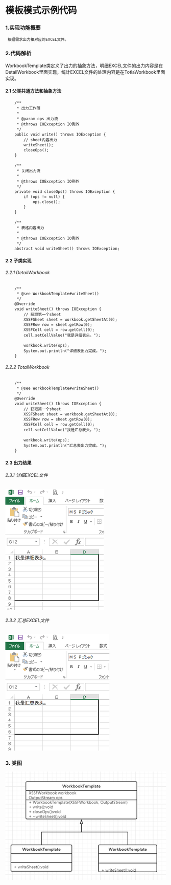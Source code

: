 # 模板模式示例代码

### 1.实现功能概要

     根据需求出力相对应的EXCEL文件。

### 2.代码解析
   WorkbookTemplate类定义了出力的抽象方法，明细EXCEL文件的出力内容是在DetailWorkbook里面实现，统计EXCEL文件的处理内容是在TotlaWorkbook里面实现。
 
#### 2.1 父类共通方法和抽象方法
```
	/**
	 * 出力工作薄
	 * 
	 * @param ops 出力流
	 * @throws IOException IO例外
	 */
	public void write() throws IOException {
		// sheet内容出力
		writeSheet();
		closeOps();
	}

	/**
	 * 关闭出力流
	 * 
	 * @throws IOException IO例外
	 */
	private void closeOps() throws IOException {
		if (ops != null) {
			ops.close();
		}
	}

	/**
	 * 表格内容出力
	 * 
	 * @throws IOException IO例外
	 */
	abstract void writeSheet() throws IOException;
```

#### 2.2 子类实现
###### 2.2.1 DetailWorkbook
```
	/**
	 * @see WorkbookTemplate#writeSheet()
	 */
	@Override
	void writeSheet() throws IOException {
		// 获取第一个sheet
		XSSFSheet sheet = workbook.getSheetAt(0);
		XSSFRow row = sheet.getRow(0);
		XSSFCell cell = row.getCell(0);
		cell.setCellValue("我是详细表头。");

		workbook.write(ops);
		System.out.println("详细表出力完成。");
	}
```
###### 2.2.2 TotalWorkbook
```
	/**
	 * @see WorkbookTemplate#writeSheet()
	 */
	@Override
	void writeSheet() throws IOException {
		// 获取第一个sheet
		XSSFSheet sheet = workbook.getSheetAt(0);
		XSSFRow row = sheet.getRow(0);
		XSSFCell cell = row.getCell(0);
		cell.setCellValue("我是汇总表头。");

		workbook.write(ops);
		System.out.println("汇总表出力完成。");
	}
```
#### 2.3 出力结果
###### 2.3.1 详细EXCEL文件
![详细](detail.png)

###### 2.3.2 汇总EXCEL文件
![汇总](total.png)

### 3. 类图

![类图](class.png)

